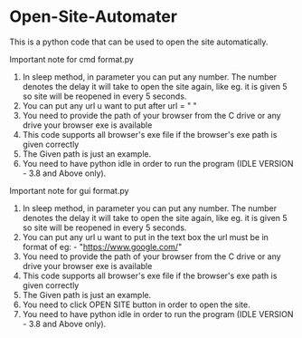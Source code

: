 # Open-Site-Automater
This is a python code that can be used to open the site automatically.


Important note for cmd format.py

1) In sleep method, in parameter you can put any number. The number denotes the delay it will take to open the site again, like eg. it is given 5 so site will be reopened in every 5 seconds.
2) You can put any url u want to put after url = " "
3) You need to provide the path of your browser from the C drive or any drive your browser exe is available
4) This code supports all browser's exe file if the browser's exe path is given correctly
5) The Given path is just an example.
6) You need to have python idle in order to run the program (IDLE VERSION - 3.8 and Above only).

Important note for gui format.py

1) In sleep method, in parameter you can put any number. The number denotes the delay it will take to open the site again, like eg. it is given 5 so site will be reopened in every 5 seconds.
2) You can put any url u want to put in the text box the url must be in format of eg: - "https://www.google.com/"
3) You need to provide the path of your browser from the C drive or any drive your browser exe is available
4) This code supports all browser's exe file if the browser's exe path is given correctly
5) The Given path is just an example.
6) You need to click OPEN SITE button in order to open the site.
7) You need to have python idle in order to run the program (IDLE VERSION - 3.8 and Above only).
